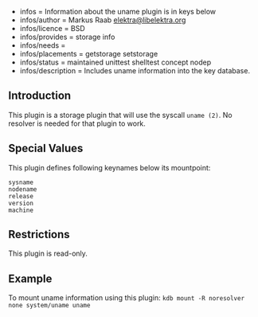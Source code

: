 - infos = Information about the uname plugin is in keys below
- infos/author = Markus Raab <elektra@libelektra.org>
- infos/licence = BSD
- infos/provides = storage info
- infos/needs =
- infos/placements = getstorage setstorage
- infos/status = maintained unittest shelltest concept nodep
- infos/description = Includes uname information into the key database.

## Introduction ##

This plugin is a storage plugin that will use the syscall `uname (2)`.
No resolver is needed for that plugin to work.


## Special Values ##

This plugin defines following keynames below its mountpoint:

	sysname
	nodename
	release
	version
	machine

## Restrictions ##

This plugin is read-only.

## Example ##

To mount uname information using this plugin:
`kdb mount -R noresolver none system/uname uname`
